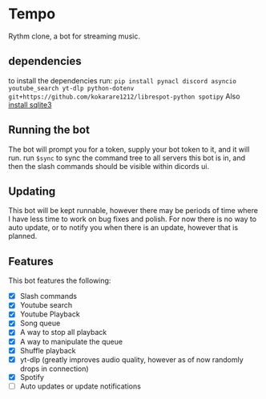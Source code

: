 # Tempo
 Rythm clone, a bot for streaming music.

## dependencies
to install the dependencies run:
`pip install pynacl discord asyncio youtube_search yt-dlp python-dotenv git+https://github.com/kokarare1212/librespot-python spotipy`
Also [install sqlite3](https://www.sqlite.org/index.html)

## Running the bot

The bot will prompt you for a token, supply your bot token to it, and it will run. run `$sync` to sync the command tree to all servers this bot is in, and then the slash commands should be visible within dicords ui.

## Updating

This bot will be kept runnable, however there may be periods of time where I have less time to work on bug fixes and polish. For now there is no way to auto update, or to notify you when there is an update, however that is planned.

## Features

This bot features the following:

- [X] Slash commands
- [X] Youtube search
- [X] Youtube Playback
- [X] Song queue 
- [X] A way to stop all playback
- [X] A way to manipulate the queue
- [X] Shuffle playback
- [X] yt-dlp (greatly improves audio quality, however as of now randomly drops in connection)
- [X] Spotify
- [ ] Auto updates or update notifications
